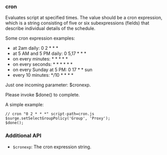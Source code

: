 ### cron

Evaluates script at specified times. The value should be a cron expression, which is a string consisting of five or six subexpressions (fields) that describe individual details of the schedule. 

Some cron expression examples:
* at 2am daily: 0 2 * * * 
* at 5 AM and 5 PM daily: 0 5,17 * * *
* on every minutes: * * * * *
* on every seconds: * * * * * *
* on every Sunday at 5 PM: 0 17 * * sun
* every 10 minutes: */10 * * * *

Just one incoming parameter: $cronexp.

Please invoke $done() to complete.

A simple example:

```
// cron "0 2 * * *" script-path=cron.js
$surge.setSelectGroupPolicy('Group', 'Proxy');
$done();
```

### Additional API

- `$cronexp`: The cron expression string.

